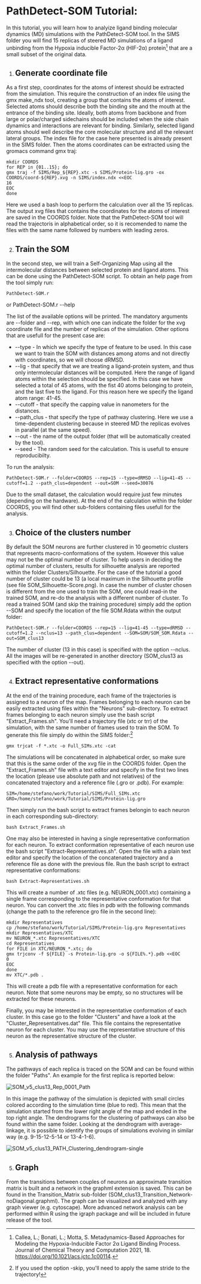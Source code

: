 # PathDetect-SOM Tutorial: 

In this tutorial, you will learn how to analyize ligand binding molecular dynamics (MD) simulations with the PathDetect-SOM tool.
In the SIMS folder you will find 15 replicas of steered MD simulations of a ligand unbinding from the Hypoxia inducible Factor-2α (HIF-2α) protein[^1] that are a small subset of the original data. 

1. ## **Generate coordinate file**

As a first step, coordinates for the atoms of interest should be extracted from the simulation. This require the construction of an index file using the gmx make_ndx tool, creating a group that contains the atoms of interest. Selected atoms should describe both the binding site and the mouth at the entrance of the binding site. Ideally, both atoms from backbone and from large or polar/charged sidechains should be included when the side chain dynamics and interactions are relevant for binding. Similarly, selected ligand atoms should well describe the core molecular structure and all the relevant lateral groups. 
The index file for the case here presented is already present in the SIMS folder. Then the atoms coordinates can be extracted using the gromacs command gmx traj:

    mkdir COORDS
    for REP in {01..15}; do
    gmx traj -f SIMS/Rep_${REP}.xtc -s SIMS/Protein-lig.gro -ox COORDS/coord-${REP}.xvg -n SIMS/index.ndx <<EOC
    16
    EOC
    done

Here we used a bash loop to perform the calculation over all the 15 replicas. The output xvg files that contains the coordinates for the atoms of interest are saved in the COORDS folder. Note that the PathDetect-SOM tool will read the trajectoris in alphabetical order, so it is recomended to name the files with the same name followed by numbers with leading zeros.

2. ## **Train the SOM**

In the second step, we will train a Self-Organizing Map using all the intermolecular distances between selected protein and ligand atoms. This can be done using the PathDetect-SOM script. To obtain an help page from the tool simply run:

    PathDetect-SOM.r
or
    PathDetect-SOM.r --help
    
The list of the available options will be printed. The mandatory arguments are --folder and --rep, with which one can indicate the folder for the xvg coordinate file and the number of replicas of the simulation. Other options that are usefull for the present case are:
- --type       - In which we specify the type of feature to be used. In this case we want to train the SOM with distances among atoms and not directly with coordinates, so we will choose dRMSD.
- --lig        - that specify that we are treating a ligand-protein system, and thus only intermolecular distances will be computed. Here the range of ligand atoms within the selection should be specified. In this case we have selected a total of 45 atoms, with the fist 40 atoms belonging to protein, and the last five to the ligand. For this reason here we specify the ligand atom range: 41-45.
- --cutoff      - that specify the capping value in nanometers for the distances.
- --path_clus   - that specify the type of pathway clustering. Here we use a time-dependent clustering because in steered MD the replicas evolves in parallel (at the same speed).
- --out         - the name of the output folder (that will be automatically created by the tool).
- --seed        - The random seed for the calculation. This is usefull to ensure reproducibilty.

To run the analysis:

    PathDetect-SOM.r --folder=COORDS --rep=15 --type=dRMSD --lig=41-45 --cutoff=1.2 --path_clus=dependent --out=SOM --seed=30076

Due to the small dataset, the calculation would require just few minutes (depending on the hardware).
At the end of the calculation within the folder COORDS, you will find other sub-folders containing files usefull for the analysis. 

3. ## **Choice of the clusters number**

By default the SOM neurons are further clustered in 10 geometric clusters that represents macro-conformations of the system. However this value may not be the optimal number of cluster. To help users in deciding the optimal number of clusters, results for silhouette analysis are reported within the folder Clusters/Silhouette. For the case of the tutorial a good number of cluster could be 13 (a local maximum in the Silhouette profile (see file SOM_Silhouette-Score.png).
In case the number of cluster chosen is different from the one used to train the SOM, one could read-in the trained SOM, and re-do the analysis with a different number of cluster. To read a trained SOM (and skip the training procedure) simply add the option --SOM and specify the location of the file SOM.Rdata within the output folder:

    PathDetect-SOM.r --folder=COORDS --rep=15 --lig=41-45 --type=dRMSD --cutoff=1.2 --nclus=13 --path_clus=dependent --SOM=SOM/SOM_SOM.Rdata --out=SOM_clus13

The number of cluster (13 in this case) is specified with the option --nclus. All the images will be re-generated in another directory (SOM_clus13 as specified with the option --out).

4. ## **Extract representative conformations**

At the end of the training procedure, each frame of the trajectories is assigned to a neuron of the map. Frames belonging to each neuron can be easily extracted using files within the "Neurons" sub-directory. To extract frames belonging to each neuron simply use the bash script "Extract_Frames.sh". You'll need a trajectory file (xtc or trr) of the simulation, with the same number of frames used to train the SOM. To generate this file simply do within the SIMS folder:[^2] 

    gmx trjcat -f *.xtc -o Full_SIMs.xtc -cat

The simulations will be concatenated in alphabetical order, so make sure that this is the same order of the xvg file in the COORDS folder.
Open the "Extract_Frames.sh" file with a text editor and specify in the first two lines the location (please use absolute path and not relatives) of the concatenated trajectory and a reference file (.gro or .pdb). For example:

    SIM=/home/stefano/work/Tutorial/SIMS/Full_SIMs.xtc
    GRO=/home/stefano/work/Tutorial/SIMS/Protein-lig.gro

Then simply run the bash script to extract frames belongin to each neuron in each corresponding sub-directory:

    bash Extract_Frames.sh

One may also be interested in having a single representative conformation for each neuron. To extract conformation representative of each neuron use the bash script "Extract-Representatives.sh". Open the file with a plain text editor and specify the location of the concatenated trajectory and a reference file as done with the previous file. Run the bash script to extract representative conformations:

    bash Extract-Representatives.sh

This will create a number of .xtc files (e.g. NEURON_0001.xtc) containing a single frame corresponding to the representative conformation for that neuron. You can convert the .xtc files in pdb with the following commands (change the path to the reference gro file in the second line):

    mkdir Representatives
    cp /home/stefano/work/Tutorial/SIMS/Protein-lig.gro Representatives
    mkdir Representatives/XTC
    mv NEURON_*.xtc Representatives/XTC
    cd Representatives
    for FILE in XTC/NEURON_*.xtc; do
    gmx trjconv -f ${FILE} -s Protein-lig.gro -o ${FILE%.*}.pdb <<EOC
    0
    EOC
    done
    mv XTC/*.pdb .

This will create a pdb file with a representative conformation for each neuron. Note that some neurons may be empty, so no structures will be extracted for these neurons.

Finally, you may be interested in the representative conformation of each cluster. In this case go to the folder "Clusters" and have a look at the "Cluster_Representatives.dat" file. This file contains the representative neuron for each cluster. You may use the representative structure of this neuron as the representative structure of the cluster.

5. ## **Analysis of pathways**

The pathways of each replica is traced on the SOM and can be found within the folder "Paths". An example for the first replica is reported below:

![SOM_v5_clus13_Rep_0001_Path](https://user-images.githubusercontent.com/83405349/142215285-c2add146-f5e4-4441-b892-d1194d0c56a4.png)

In this image the pathway of the simulation is depicted with small circles colored according to the simulation time (blue to red). This mean that the simulation started from the lower right angle of the map and ended in the top right angle.
The dendrograms for the clustering of pathways can also be found within the same folder. Looking at the dendrogram with average-linkage, it is possible to identify the groups of simulations evolving in similar way (e.g. 9-15-12-5-14 or 13-4-1-6).

![SOM_v5_clus13_PATH_Clustering_dendrogram-single](https://user-images.githubusercontent.com/83405349/142216080-de88a000-6eec-44a3-addf-a883075b1433.png)

5. ## **Graph**

From the transitions between couples of neurons an approximate transition matrix is built and a network in the graphml extension is saved. This can be found in the Transition_Matrix sub-folder (SOM_clus13_Transition_Network-noDiagonal.graphml).
The graph can be visualized and analyzed with any graph viewer (e.g. cytoscape). More advanced network analysis can be performed within R using the igraph package and will be included in future release of the tool.


[^1]: Callea, L.; Bonati, L.; Motta, S. Metadynamics-Based Approaches for Modeling the Hypoxia-Inducible Factor 2α Ligand Binding Process. Journal of Chemical Theory and Computation 2021, 18. https://doi.org/10.1021/acs.jctc.1c00114.
[^2]: If you used the option -skip, you'll need to apply the same stride to the trajectory!
